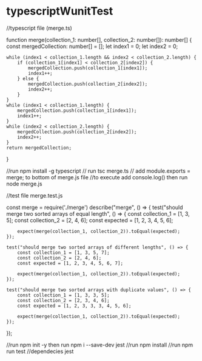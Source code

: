 # typescriptWunitTest

//typescript file (merge.ts)

function merge(collection_1: number[], collection_2: number[]): number[] {
    const mergedCollection: number[] = [];
    let index1 = 0;
    let index2 = 0;

    while (index1 < collection_1.length && index2 < collection_2.length) {
        if (collection_1[index1] < collection_2[index2]) {
            mergedCollection.push(collection_1[index1]);
            index1++;
        } else {
            mergedCollection.push(collection_2[index2]);
            index2++;
        }
    }
    while (index1 < collection_1.length) {
        mergedCollection.push(collection_1[index1]);
        index1++;
    }
    while (index2 < collection_2.length) {
        mergedCollection.push(collection_2[index2]);
        index2++;
    }
    return mergedCollection;
}

//run npm install -g typescript
// run tsc merge.ts
// add module.exports = merge; to bottom of merge.js file
//to execute add console.log() then run node merge.js

//test file merge.test.js

const merge = require('./merge')
describe("merge", () => {
    test("should merge two sorted arrays of equal length", () => {
        const collection_1 = [1, 3, 5];
        const collection_2 = [2, 4, 6];
        const expected = [1, 2, 3, 4, 5, 6];

        expect(merge(collection_1, collection_2)).toEqual(expected);
    });

    test("should merge two sorted arrays of different lengths", () => {
        const collection_1 = [1, 3, 5, 7];
        const collection_2 = [2, 4, 6];
        const expected = [1, 2, 3, 4, 5, 6, 7];

        expect(merge(collection_1, collection_2)).toEqual(expected);
    });

    test("should merge two sorted arrays with duplicate values", () => {
        const collection_1 = [1, 3, 3, 5];
        const collection_2 = [2, 3, 4, 6];
        const expected = [1, 2, 3, 3, 3, 4, 5, 6];

        expect(merge(collection_1, collection_2)).toEqual(expected);
    });
});


//run npm init -y then run npm i --save-dev jest
//run npm install
//run npm run test
//dependecies jest
